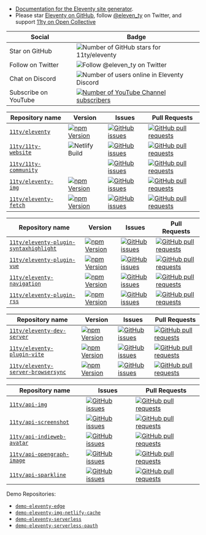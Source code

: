 * [Documentation for the Eleventy site generator](https://www.11ty.dev/).
* Please star [Eleventy on GitHub](https://github.com/11ty/eleventy/), follow [@eleven_ty](https://twitter.com/eleven_ty) on Twitter, and support [11ty on Open Collective](https://opencollective.com/11ty)

| Social | Badge |
| --- | --- |
| Star on GitHub | ![Number of GitHub stars for 11ty/eleventy](https://img.shields.io/github/stars/11ty/eleventy?style=for-the-badge) |
| Follow on Twitter | ![Follow @eleven_ty on Twitter](https://img.shields.io/twitter/follow/eleven_ty?label=%40eleven_ty&style=for-the-badge) |
| Chat on Discord | ![Number of users online in Eleventy Discord](https://img.shields.io/discord/741017160297611315?style=for-the-badge) |
| Subscribe on YouTube | [![Number of YouTube Channel subscribers](https://img.shields.io/youtube/channel/subscribers/UCskGTioqrMBcw8pd14_334A?style=for-the-badge)](https://www.youtube.com/channel/UCskGTioqrMBcw8pd14_334A) |


| Repository name | Version | Issues | Pull Requests |
| --- | --- | --- | --- |
| [`11ty/eleventy`](https://github.com/11ty/eleventy) | [![npm Version](https://img.shields.io/npm/v/@11ty/eleventy.svg?style=for-the-badge)](https://www.npmjs.com/package/@11ty/eleventy) | [![GitHub issues](https://img.shields.io/github/issues/11ty/eleventy.svg?style=for-the-badge)](https://github.com/11ty/eleventy/issues) | [![GitHub pull requests](https://img.shields.io/github/issues-pr/11ty/eleventy.svg?style=for-the-badge)](https://github.com/11ty/eleventy/pulls) |
| [`11ty/11ty-website`](https://github.com/11ty/11ty-website) | ![Netlify Build](https://img.shields.io/netlify/f45cae6b-ce2d-47f1-9de7-a90a6e79ed4f?style=for-the-badge) | [![GitHub issues](https://img.shields.io/github/issues/11ty/11ty-website.svg?style=for-the-badge)](https://github.com/11ty/11ty-website/issues) | [![GitHub pull requests](https://img.shields.io/github/issues-pr/11ty/11ty-website.svg?style=for-the-badge)](https://github.com/11ty/11ty-website/pulls) |
| [`11ty/11ty-community`](https://github.com/11ty/11ty-community) | | [![GitHub issues](https://img.shields.io/github/issues/11ty/11ty-community.svg?style=for-the-badge)](https://github.com/11ty/11ty-community/issues) | [![GitHub pull requests](https://img.shields.io/github/issues-pr/11ty/11ty-community.svg?style=for-the-badge)](https://github.com/11ty/11ty-community/pulls) |
| [`11ty/eleventy-img`](https://github.com/11ty/eleventy-img) | [![npm Version](https://img.shields.io/npm/v/@11ty/eleventy-img.svg?style=for-the-badge)](https://www.npmjs.com/package/@11ty/eleventy-img) | [![GitHub issues](https://img.shields.io/github/issues/11ty/eleventy-img.svg?style=for-the-badge)](https://github.com/11ty/eleventy-img/issues) | [![GitHub pull requests](https://img.shields.io/github/issues-pr/11ty/eleventy-img.svg?style=for-the-badge)](https://github.com/11ty/eleventy-img/pulls) |
| [`11ty/eleventy-fetch`](https://github.com/11ty/eleventy-fetch) | [![npm Version](https://img.shields.io/npm/v/@11ty/eleventy-fetch.svg?style=for-the-badge)](https://www.npmjs.com/package/@11ty/eleventy-fetch) | [![GitHub issues](https://img.shields.io/github/issues/11ty/eleventy-fetch.svg?style=for-the-badge)](https://github.com/11ty/eleventy-fetch/issues) | [![GitHub pull requests](https://img.shields.io/github/issues-pr/11ty/eleventy-fetch.svg?style=for-the-badge)](https://github.com/11ty/eleventy-fetch/pulls) |

| Repository name | Version | Issues | Pull Requests |
| --- | --- | --- | --- |
| [`11ty/eleventy-plugin-syntaxhighlight`](https://github.com/11ty/eleventy-plugin-syntaxhighlight) | [![npm Version](https://img.shields.io/npm/v/@11ty/eleventy-plugin-syntaxhighlight.svg?style=for-the-badge)](https://www.npmjs.com/package/@11ty/eleventy-plugin-syntaxhighlight) | [![GitHub issues](https://img.shields.io/github/issues/11ty/eleventy-plugin-syntaxhighlight.svg?style=for-the-badge)](https://github.com/11ty/eleventy-plugin-syntaxhighlight/issues) | [![GitHub pull requests](https://img.shields.io/github/issues-pr/11ty/eleventy-plugin-syntaxhighlight.svg?style=for-the-badge)](https://github.com/11ty/eleventy-plugin-syntaxhighlight/pulls) |
| [`11ty/eleventy-plugin-vue`](https://github.com/11ty/eleventy-plugin-vue) | [![npm Version](https://img.shields.io/npm/v/@11ty/eleventy-plugin-vue.svg?style=for-the-badge)](https://www.npmjs.com/package/@11ty/eleventy-plugin-vue) | [![GitHub issues](https://img.shields.io/github/issues/11ty/eleventy-plugin-vue.svg?style=for-the-badge)](https://github.com/11ty/eleventy-plugin-vue/issues) | [![GitHub pull requests](https://img.shields.io/github/issues-pr/11ty/eleventy-plugin-vue.svg?style=for-the-badge)](https://github.com/11ty/eleventy-plugin-vue/pulls) |
| [`11ty/eleventy-navigation`](https://github.com/11ty/eleventy-navigation) | [![npm Version](https://img.shields.io/npm/v/@11ty/eleventy-navigation.svg?style=for-the-badge)](https://www.npmjs.com/package/@11ty/eleventy-navigation) | [![GitHub issues](https://img.shields.io/github/issues/11ty/eleventy-navigation.svg?style=for-the-badge)](https://github.com/11ty/eleventy-navigation/issues) | [![GitHub pull requests](https://img.shields.io/github/issues-pr/11ty/eleventy-navigation.svg?style=for-the-badge)](https://github.com/11ty/eleventy-navigation/pulls) |
| [`11ty/eleventy-plugin-rss`](https://github.com/11ty/eleventy-plugin-rss) | [![npm Version](https://img.shields.io/npm/v/@11ty/eleventy-plugin-rss.svg?style=for-the-badge)](https://www.npmjs.com/package/@11ty/eleventy-plugin-rss) | [![GitHub issues](https://img.shields.io/github/issues/11ty/eleventy-plugin-rss.svg?style=for-the-badge)](https://github.com/11ty/eleventy-plugin-rss/issues) | [![GitHub pull requests](https://img.shields.io/github/issues-pr/11ty/eleventy-plugin-rss.svg?style=for-the-badge)](https://github.com/11ty/eleventy-plugin-rss/pulls) |

| Repository name | Version | Issues | Pull Requests |
| --- | --- | --- | --- |
| [`11ty/eleventy-dev-server`](https://github.com/11ty/eleventy-dev-server) | [![npm Version](https://img.shields.io/npm/v/@11ty/eleventy-dev-server.svg?style=for-the-badge)](https://www.npmjs.com/package/@11ty/eleventy-dev-server) | [![GitHub issues](https://img.shields.io/github/issues/11ty/eleventy-dev-server.svg?style=for-the-badge)](https://github.com/11ty/eleventy-dev-server/issues) | [![GitHub pull requests](https://img.shields.io/github/issues-pr/11ty/eleventy-dev-server.svg?style=for-the-badge)](https://github.com/11ty/eleventy-dev-server/pulls) |
| [`11ty/eleventy-plugin-vite`](https://github.com/11ty/eleventy-plugin-vite) | [![npm Version](https://img.shields.io/npm/v/@11ty/eleventy-plugin-vite.svg?style=for-the-badge)](https://www.npmjs.com/package/@11ty/eleventy-plugin-vite) | [![GitHub issues](https://img.shields.io/github/issues/11ty/eleventy-plugin-vite.svg?style=for-the-badge)](https://github.com/11ty/eleventy-plugin-vite/issues) | [![GitHub pull requests](https://img.shields.io/github/issues-pr/11ty/eleventy-plugin-vite.svg?style=for-the-badge)](https://github.com/11ty/eleventy-plugin-vite/pulls) |
| [`11ty/eleventy-server-browsersync`](https://github.com/11ty/eleventy-server-browsersync) | [![npm Version](https://img.shields.io/npm/v/@11ty/eleventy-server-browsersync.svg?style=for-the-badge)](https://www.npmjs.com/package/@11ty/eleventy-server-browsersync) | [![GitHub issues](https://img.shields.io/github/issues/11ty/eleventy-server-browsersync.svg?style=for-the-badge)](https://github.com/11ty/eleventy-server-browsersync/issues) | [![GitHub pull requests](https://img.shields.io/github/issues-pr/11ty/eleventy-server-browsersync.svg?style=for-the-badge)](https://github.com/11ty/eleventy-server-browsersync/pulls) |

| Repository name | Issues | Pull Requests |
| --- | --- | --- |
| [`11ty/api-img`](https://github.com/11ty/api-img) | [![GitHub issues](https://img.shields.io/github/issues/11ty/api-img.svg?style=for-the-badge)](https://github.com/11ty/api-img/issues) | [![GitHub pull requests](https://img.shields.io/github/issues-pr/11ty/api-img.svg?style=for-the-badge)](https://github.com/11ty/api-img/pulls) |
| [`11ty/api-screenshot`](https://github.com/11ty/api-screenshot) | [![GitHub issues](https://img.shields.io/github/issues/11ty/api-screenshot.svg?style=for-the-badge)](https://github.com/11ty/api-screenshot/issues) | [![GitHub pull requests](https://img.shields.io/github/issues-pr/11ty/api-screenshot.svg?style=for-the-badge)](https://github.com/11ty/api-screenshot/pulls) |
| [`11ty/api-indieweb-avatar`](https://github.com/11ty/api-indieweb-avatar) | [![GitHub issues](https://img.shields.io/github/issues/11ty/api-indieweb-avatar.svg?style=for-the-badge)](https://github.com/11ty/api-indieweb-avatar/issues) | [![GitHub pull requests](https://img.shields.io/github/issues-pr/11ty/api-indieweb-avatar.svg?style=for-the-badge)](https://github.com/11ty/api-indieweb-avatar/pulls) |
| [`11ty/api-opengraph-image`](https://github.com/11ty/api-opengraph-image) | [![GitHub issues](https://img.shields.io/github/issues/11ty/api-opengraph-image.svg?style=for-the-badge)](https://github.com/11ty/api-opengraph-image/issues) | [![GitHub pull requests](https://img.shields.io/github/issues-pr/11ty/api-opengraph-image.svg?style=for-the-badge)](https://github.com/11ty/api-opengraph-image/pulls) |
| [`11ty/api-sparkline`](https://github.com/11ty/api-sparkline) | [![GitHub issues](https://img.shields.io/github/issues/11ty/api-sparkline.svg?style=for-the-badge)](https://github.com/11ty/api-sparkline/issues) | [![GitHub pull requests](https://img.shields.io/github/issues-pr/11ty/api-sparkline.svg?style=for-the-badge)](https://github.com/11ty/api-sparkline/pulls) |

<!-- Badges https://shields.io/category/issue-tracking -->

Demo Repositories:

* [`demo-eleventy-edge`](https://github.com/11ty/demo-eleventy-edge)
* [`demo-eleventy-img-netlify-cache`](https://github.com/11ty/demo-eleventy-img-netlify-cache)
* [`demo-eleventy-serverless`](https://github.com/11ty/demo-eleventy-serverless)
* [`demo-eleventy-serverless-oauth`](https://github.com/11ty/demo-eleventy-serverless-oauth)